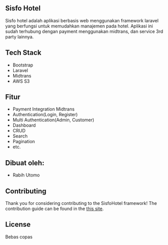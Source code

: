 ## Sisfo Hotel

Sisfo hotel adalah aplikasi berbasis web menggunakan framework laravel yang berfungsi untuk memudahkan manajemen pada hotel. Aplikasi ini sudah terhubung dengan payment menggunakan midtrans, dan service 3rd party lainnya. 


## Tech Stack
- Bootstrap
- Laravel
- Midtrans
- AWS S3

## Fitur
- Payment Integration Midtrans
- Authentication(Login, Register)
- Multi Authentication(Admin, Customer)
- Dashboard
- CRUD
- Search
- Pagination
- etc.

## Dibuat oleh:
- Rabih Utomo

## Contributing
Thank you for considering contributing to the SisfoHotel framework! The contribution guide can be found in the [this site](https://laravel.com/docs/contributions).

## License
Bebas copas
